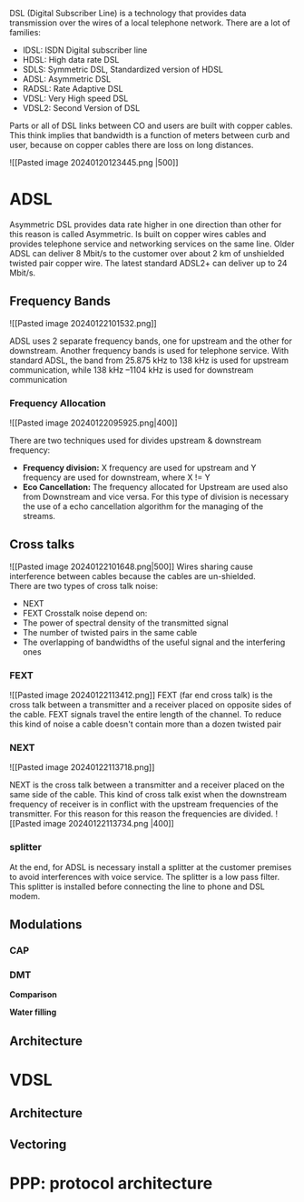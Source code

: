 DSL (Digital Subscriber Line) is a technology that provides data transmission over the wires of a local telephone network. There are a lot of families:
- IDSL: ISDN Digital subscriber line 
- HDSL: High data rate DSL
- SDLS: Symmetric DSL, Standardized version of HDSL 
- ADSL: Asymmetric DSL
- RADSL: Rate Adaptive DSL 
- VDSL: Very High speed DSL
- VDSL2: Second Version of DSL 
 
 Parts or all of DSL links between CO and users are built with copper cables. This think implies that bandwidth is a function of meters between curb and user, because on copper cables there are loss on long distances.

 ![[Pasted image 20240120123445.png |500]]
# ADSL

Asymmetric DSL provides data rate higher in one direction than other for this reason is called Asymmetric. Is built on copper wires cables and provides telephone service and networking services on the same line. 
Older ADSL can deliver 8 Mbit/s to the customer over about 2 km of unshielded twisted pair copper wire. The latest standard ADSL2+ can deliver up to 24 Mbit/s. 

## Frequency Bands

![[Pasted image 20240122101532.png]]

ADSL uses 2 separate frequency bands, one for upstream and the other for downstream. Another frequency bands is used for telephone service.
With standard ADSL, the band from 25.875 kHz to 138 kHz is used for upstream communication, while 138 kHz –1104 kHz is used for downstream communication

### Frequency Allocation

![[Pasted image 20240122095925.png|400]]

There are two techniques used for divides upstream & downstream frequency: 
- **Frequency division:** X frequency are used for upstream and Y frequency are used for downstream, where X != Y
- **Eco Cancellation:** The frequency allocated for Upstream are used also from Downstream and vice versa. For this type of division is necessary the use of a echo cancellation algorithm for the managing of the streams. 
## Cross talks

![[Pasted image 20240122101648.png|500]]
Wires sharing cause interference between cables because the cables are un-shielded.  
There are two types of cross talk noise: 
- NEXT
- FEXT
Crosstalk noise depend on: 
- The power of spectral density of the transmitted signal 
- The number of twisted pairs in the same cable
- The overlapping of bandwidths of the useful signal and the interfering ones
### FEXT

![[Pasted image 20240122113412.png]]
FEXT (far end cross talk) is the cross talk between a transmitter and a receiver placed on opposite sides of the cable. 
FEXT signals travel the entire length of the channel. 
To reduce this kind of noise a cable doesn't contain more than a dozen twisted pair 
### NEXT

![[Pasted image 20240122113718.png]]

NEXT is the cross talk between a transmitter and a receiver placed on the same side of the cable. This kind of cross talk exist when the downstream frequency of receiver is in conflict with the upstream frequencies of the transmitter. For this reason for this reason the frequencies are divided. 
![[Pasted image 20240122113734.png |400]]

### splitter

At the end, for ADSL is necessary install a splitter at the customer premises to avoid interferences with voice service. The splitter is a low pass filter. This splitter is installed before connecting the line to phone and DSL modem. 

## Modulations

### CAP 

### DMT

**Comparison**

**Water filling**

## Architecture

# VDSL

## Architecture

## Vectoring

# PPP: protocol architecture




